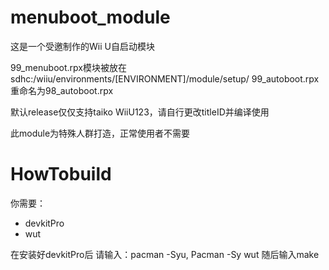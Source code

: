# menuboot_module
这是一个受邀制作的Wii U自启动模块

99_menuboot.rpx模块被放在sdhc:/wiiu/environments/[ENVIRONMENT]/module/setup/
99_autoboot.rpx重命名为98_autoboot.rpx

默认release仅仅支持taiko WiiU123，请自行更改titleID并编译使用

此module为特殊人群打造，正常使用者不需要
# HowTobuild
你需要：
- devkitPro
- wut

在安装好devkitPro后
请输入：pacman -Syu, Pacman -Sy wut
随后输入make
